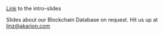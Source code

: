 [Link](https://docs.google.com/presentation/d/1dtNo7GrV2pZuf_A2pbAExTaOuuobS9SE2xP3Pv6tyAQ/edit?usp=sharing) to the intro-slides

Slides about our Blockchain Database on request. Hit us up at linz@akarion.com
